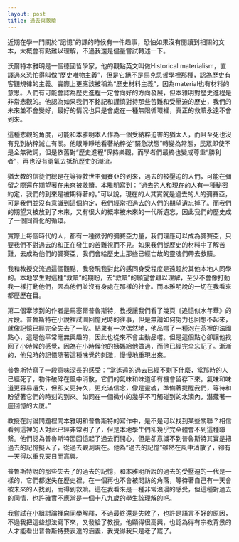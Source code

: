 ```yaml
---
layout: post
title: 過去與救贖
---
```


近期在學一門關於“記憶”的課的時候有一件趣事，恐怕如果沒有閱讀到相關的文本，大概會有點難以理解，不過我還是儘量嘗試轉述一下。

沃爾特本雅明是一個德國哲學家，他的觀點英文叫做Historical materialism，直譯過來恐怕得叫做“歷史唯物主義”，但是它絕不是馬克思哲學裡那種，認為歷史有客觀規律的主義。實際上更應該被稱為“歷史材料主義”，因為material也有材料的意思。人們有可能會認為歷史進程一定會向好的方向發展，但本雅明對歷史進程是非常悲觀的。他認為如果我們不銘記和謹慎對待那些苦難和受壓迫的歷史，我們的未來並不會變好，最好的情況也只是會處在一種無限循環裡，真正的救贖永遠不會到來。

這種悲觀的角度，可能和本雅明本人作為一個受納粹迫害的猶太人，而且至死也沒有見到納粹滅亡有關。他眼睜睜地看著納粹從“緊急狀態”轉變為常態，民眾即使不是全無微詞，但是依舊對“歷史進程”保持樂觀，而學者們最終也變成尊重“勝利者”，再也沒有勇氣去抵抗歷史的潮流。

猶太教的信徒們總是在等待救世主彌賽亞的到來，過去的被壓迫的人們，可能在彌留之際還在期望著在未來被救贖。本雅明寫到：“過去的人和現在的人有一種秘密約定，我們的到來是被期待著的。”可以說，現在的人其實就是過去的人的彌賽亞，可是我們並沒有意識到這個約定，我們經常把過去的人們的期望遺忘掉了。而我們的期望又被放到了未來，又有很大的概率被未來的一代所遺忘，因此我們的歷史成了一個同質化的循環。

實際上每個時代的人，都有一種微弱的彌賽亞力量，我們理應可以成為彌賽亞，只要我們不對過去的和正在發生的苦難視而不見。如果我們從歷史的材料中了解苦難，去成為他們的彌賽亞，我們會給歷史上那些已經亡故的靈魂們帶去救贖。

我和教授交流過這個觀點，我發現我對此的感同身受程度是遠超於其他本地人同學的。本地學生對這種“救贖”的期盼，去“救贖”的願望會難以理解，至少不會像打動我一樣打動他們，因為他們並沒有身處在那樣的社會。而本雅明說的一切在我看來都歷歷在目。

第二個牽涉到的作者是馬塞爾普魯斯特，教授讓我們看了幾頁《追憶似水年華》的片段。普魯斯特在小說裡試圖回憶兒時的往事，但是無論如何努力也回想不起來，就像記憶已經完全失去了一般。結果有一次偶然地，他品嚐了一種泡在茶裡的法國點心，這是他平常毫無興趣的，因此也從來不會主動品嚐。但是這個點心卻讓他找回了小時候的感覺，因為在小時候他的姨媽給他做過，而他已經完全忘記了。漸漸的，他兒時的記憶隨著這種味覺的刺激，慢慢地重現出來。

普魯斯特寫了一段意味深長的感受：“當遙遠的過去已經不剩下什麼，當那時的人已經死了，物件破碎在風中消散，它們的氣味和味道卻有機會留存下來。氣味和味道更容易遺失，但卻又更持久，更充滿信念，像是靈魂，準備著提醒我們，等待和盼望著它們的時刻的到來。如同在一個微小的幾乎不可觸碰到的水滴內，潛藏著一座回憶的大廈。”

教授在討論問題裡問本雅明和普魯斯特的寫作中，是不是可以找到某些關聯？相信看到這裡的人對此已經非常明了了，但是本地學生們卻幾乎完全體會不到這種聯繫。他們認為普魯斯特因回憶起了過去而開心，但是卻意識不到普魯斯特其實是把過去的記憶擬人了，從過去觀測現在。他為“過去的記憶”雖然在風中消散了，卻有一天得以重見天日而高興。

普魯斯特說的那些失去了的過去的記憶，和本雅明所說的過去的受壓迫的一代是一樣的，它們都迷失在歷史裡，在一個再也不會被問訪的角落，等待著自己有一天會被未來的人找到，而得到救贖。這在我看來是一種非常浪漫的感受，但這種對過去的同情，也許確實不應當是一個十八九歲的學生該理解的吧。

我嘗試在小組討論裡向同學解釋，不過最終還是失敗了，也許是語言不好的原因，不過我把這些想法寫下來，又發給了教授，他顯得很高興，也認為得有宗教背景的人才能看出普魯斯特要表達的涵義，我覺得我只是老了罷了。
